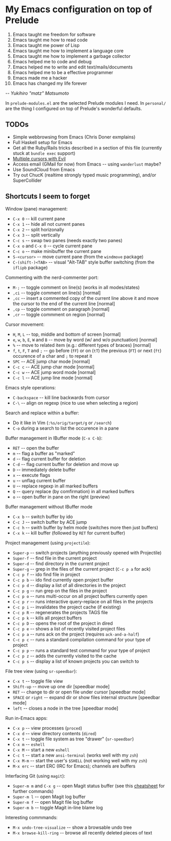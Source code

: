 # My Emacs configuration on top of Prelude

1. Emacs taught me freedom for software
2. Emacs taught me how to read code
3. Emacs taught me power of Lisp
4. Emacs taught me how to implement a language core
5. Emacs taught me how to implement a garbage collector
6. Emacs helped me to code and debug
7. Emacs helped me to write and edit text/mails/documents
8. Emacs helped me to be a effective programmer
9. Emacs made me a hacker
10. Emacs has changed my life forever

_-- Yukihiro "matz" Matsumoto_


In `prelude-modules.el` are the selected Prelude modules I need. In `personal/` are the thing I configured on top of Prelude's wonderful defaults.



## TODOs

* Simple webbrowsing from Emacs (Chris Doner exmplains)
* Full Haskell setup for Emacs
* Get all the Ruby/Rails tricks described in a section of this file (currently stuck at `bundle exec` support)
* [Multiple cursors with Evil](https://github.com/mbriggs/.emacs.d/blob/master/init/init-multiple-cursors.el)
* Access email (GMail for now) from Emacs -- using `wanderlust` maybe?
* Use SoundCloud from Emacs
* Try out ChucK (realtime strongly typed music programming), and/or SuperCollider


## Shortcuts I seem to forget

Window (pane) management:
* `C-x 0` -- kill current pane
* `C-x 1` -- hide all not current panes
* `C-x 2` -- split horizonally
* `C-x 3` -- split vertically
* `C-c s` -- swap two panes (needs exactly two panes)
* `C-x o` and `C-x O` -- cycle current pane
* `C-c o` -- make minibuffer the current pane
* `S-<cursor>` -- move current pane (from the `windmove` package)
* `C-(shift-)<TAB>` -- visual "Alt-TAB" style buffer switching (from the `iflipb` package)

Commenting with the nerd-commenter port:
* `M-;` -- toggle comment on line(s) (works in all modes/states)
* `,ci` -- toggle comment on line(s) [normal]
* `,cc` -- insert a commented copy of the current line above it and move the cursor to the end of the current line [normal]
* `,cp` -- toggle comment on paragraph [normal]
* `,cr` -- toggle commment on region [normal]

Cursor movement:
* `H`, `M`, `L` -- top, middle and bottom of screen [normal]
* `e`, `w`, `b`, `E`, `W` and `B` -- move by word (w/ and w/o punctuation) [normal]
* `%` -- move to related item (e.g.: different types of braces) [normal]
* `f`, `t`, `F`, `T` and `;` -- go before (`fF`) or on (`tT`) the previous (`FT`) or next (`ft`) occurence of a char and `;` to repeat it
* `SPC` -- ACE jump char mode [normal]
* `C-c c` -- ACE jump char mode [normal]
* `C-c w` -- ACE jump word mode [normal]
* `C-c l` -- ACE jump line mode [normal]

Emacs style operations:
* `C-backspace` -- kill line backwards from cursor
* `C-\` -- align on regexp (nice to use when selecting a region)

Search and replace within a buffer:
* Do it like in Vim (`:%s/orig/target/g` or `/search`)
* `C-o` during a search to list the occurence in a pane

Buffer management in IBuffer mode (`C-x C-b`):
* `RET` -- open the buffer
* `m` -- flag a buffer as "marked"
* `d` -- flag current buffer for deletion
* `C-d` -- flag current buffer for deletion and move up
* `D` -- immediately delete buffer
* `x` -- execute flags
* `u` -- unflag current buffer
* `U` -- replace regexp in all marked buffers
* `Q` -- query replace (by comfirmation) in all marked buffers
* `o` -- open buffer in pane on the right (preview)

Buffer management without IBuffer mode
* `C-x b` -- switch buffer by ido
* `C-c J` -- switch buffer by ACE jump
* `C-c h` -- swith buffer by helm mode (switches more then just buffers)
* `C-x k` -- kill buffer (followed by `RET` for current buffer)

Project management (using `projectile`):
* `Super-p` -- switch projects (anything previously opened with Projectile)
* `Super-f` -- find file in the current project
* `Super-d` -- find directory in the current project
* `Super-g` -- grep in the files of the current project (`C-c p a` for ack)
* `C-c p f` -- ido find file in project
* `C-c p b` -- ido find currently open project buffer
* `C-c p d` -- display a list of all directories in the project
* `C-c p g` -- run grep on the files in the project
* `C-c p o` -- runs multi-occur on all project buffers currently open
* `C-c p r` -- runs interactive query-replace on all files in the projects
* `C-c p i` -- invalidates the project cache (if existing)
* `C-c p R` -- regenerates the projects TAGS file
* `C-c p k` -- kills all project buffers
* `C-c p D` -- opens the root of the project in dired
* `C-c p e` -- shows a list of recently visited project files
* `C-c p a` -- runs ack on the project (requires `ack-and-a-half`)
* `C-c p c` -- runs a standard compilation command for your type of project
* `C-c p p` -- runs a standard test command for your type of project
* `C-c p z` -- adds the currently visited to the cache
* `C-c p s` -- display a list of known projects you can switch to

File tree view (using `sr-speedbar`):
* `C-x t` -- toggle file view
* `Shift-up` -- move up one dir [speedbar mode]
* `RET` -- change to dir or open file under cursor [speedbar mode]
* `SPACE` or `right` -- expand dir or show files internal structure [speedbar mode]
* `left` -- closes a node in the tree [speedbar mode]

Run in-Emacs apps:
* `C-x p` -- view processes (`proced`)
* `C-x d` -- view directory contents (`dired`)
* `C-x t` -- toggle file system as tree "drawer" (`sr-speedbar`)
* `C-x m` -- `eshell`
* `C-x M` -- start a new `eshell`
* `C-c t` -- start a new `ansi-terminal` (works well with my `zsh`)
* `C-x M-m` -- start the user's `$SHELL` (not working well with my `zsh`)
* `M-x erc` -- start ERC (IRC for Emacs); channels are buffers

Interfacing Git (using `magit`):
* `Super-m m` and `C-x g` -- open Magit status buffer (see this [cheatsheet](http://daemianmack.com/magit-cheatsheet.html) for further commands)
* `Super-m l` -- open Magit log buffer
* `Super-m f` -- open Magit file log buffer
* `Super-m b` -- toggle Magit in-line blame log

Interesting commmands:
* `M-x undo-tree-visualize` -- show a browsable undo tree
* `M-x browse-kill-ring` -- browse all recently deleted pieces of text
